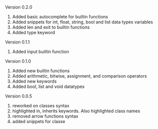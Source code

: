 Version 0.2.0

1. Added basic autocomplete for builtin functions
2. Added snippets for int, float, string, bool and list data types variables
3. Added len and exit to builtin functions
4. Added type keyword

Version 0.1.1

1. Added input builtin function

Version 0.1.0

1. Added new builtin functions
2. Added arithmetic, bitwise, assignment, and comparison operators
3. Added new keywords
4. Added bool, list and void datatypes

Version 0.0.5

1. reworked on classes syntax
2. highlighted in, inherits keywords. Also highlighted class names
3. removed arrow functions syntax
4. added snippets for classe